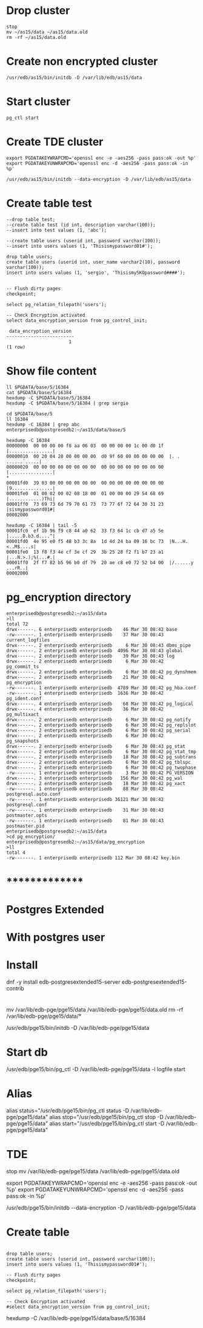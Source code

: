 

# Drop cluster
```
stop
mv ~/as15/data ~/as15/data.old
rm -rf ~/as15/data.old
```
# Create non encrypted cluster
```
/usr/edb/as15/bin/initdb -D /var/lib/edb/as15/data 
```

# Start cluster
```
pg_ctl start
```

# Create TDE cluster
```
export PGDATAKEYWRAPCMD='openssl enc -e -aes256 -pass pass:ok -out %p'
export PGDATAKEYUNWRAPCMD='openssl enc -d -aes256 -pass pass:ok -in %p'

/usr/edb/as15/bin/initdb --data-encryption -D /var/lib/edb/as15/data 
```

# Create table test
```
--drop table test;
--create table test (id int, description varchar(100));
--insert into test values (1, 'abc');

--create table users (userid int, password varchar(100));
--insert into users values (1, 'Thisismypassword01#');

drop table users;
create table users (userid int, user_name varchar2(10), password varchar(100));
insert into users values (1, 'sergio', 'ThisismySKOpassword####');


-- Flush dirty pages
checkpoint;

select pg_relation_filepath('users');

-- Check Encryption activated
select data_encryption_version from pg_control_init;

 data_encryption_version
-------------------------
                       1
(1 row)
```

# Show file content
```
ll $PGDATA/base/5/16384
cat $PGDATA/base/5/16384
hexdump -C $PGDATA/base/5/16384
hexdump -C $PGDATA/base/5/16384 | grep sergio

cd $PGDATA/base/5
ll 16384
hexdump -C 16384 | grep abc
enterprisedb@postgresedb2:~/as15/data/base/5

hexdump -C 16384
00000000  00 00 00 00 f8 aa 06 03  00 00 00 00 1c 00 d0 1f  |................|
00000010  00 20 04 20 00 00 00 00  d0 9f 60 00 00 00 00 00  |. . ......`.....|
00000020  00 00 00 00 00 00 00 00  00 00 00 00 00 00 00 00  |................|
*
00001fd0  39 03 00 00 00 00 00 00  00 00 00 00 00 00 00 00  |9...............|
00001fe0  01 00 02 00 02 08 18 00  01 00 00 00 29 54 68 69  |............)Thi|
00001ff0  73 69 73 6d 79 70 61 73  73 77 6f 72 64 30 31 23  |sismypassword01#|
00002000

hexdump -C 16384 | tail -5
00001fc0  ef 1b 96 f9 c8 44 a0 62  33 f3 64 1c cb d7 a5 5e  |.....D.b3.d....^|
00001fd0  4e 95 e0 f5 48 b3 3c 8a  1d 4d 24 ba 09 16 bc 73  |N...H.<..M$....s|
00001fe0  13 f8 f3 4e cf 3e cf 29  3b 25 28 f2 f1 b7 23 a1  |...N.>.);%(...#.|
00001ff0  2f f7 82 b5 96 b0 df 79  20 ae c8 e0 72 52 b4 00  |/......y ...rR..|
00002000
```

# pg_encryption directory
```
enterprisedb@postgresedb2:~/as15/data
>ll
total 72
drwx------. 6 enterprisedb enterprisedb    46 Mar 30 08:42 base
-rw-------. 1 enterprisedb enterprisedb    37 Mar 30 08:43 current_logfiles
drwx------. 2 enterprisedb enterprisedb     6 Mar 30 08:43 dbms_pipe
drwx------. 2 enterprisedb enterprisedb  4096 Mar 30 08:43 global
drwx------. 2 enterprisedb enterprisedb    39 Mar 30 08:43 log
drwx------. 2 enterprisedb enterprisedb     6 Mar 30 08:42 pg_commit_ts
drwx------. 2 enterprisedb enterprisedb     6 Mar 30 08:42 pg_dynshmem
drwx------. 2 enterprisedb enterprisedb    21 Mar 30 08:42 pg_encryption
-rw-------. 1 enterprisedb enterprisedb  4789 Mar 30 08:42 pg_hba.conf
-rw-------. 1 enterprisedb enterprisedb  1636 Mar 30 08:42 pg_ident.conf
drwx------. 4 enterprisedb enterprisedb    68 Mar 30 08:42 pg_logical
drwx------. 4 enterprisedb enterprisedb    36 Mar 30 08:42 pg_multixact
drwx------. 2 enterprisedb enterprisedb     6 Mar 30 08:42 pg_notify
drwx------. 2 enterprisedb enterprisedb     6 Mar 30 08:42 pg_replslot
drwx------. 2 enterprisedb enterprisedb     6 Mar 30 08:42 pg_serial
drwx------. 2 enterprisedb enterprisedb     6 Mar 30 08:42 pg_snapshots
drwx------. 2 enterprisedb enterprisedb     6 Mar 30 08:43 pg_stat
drwx------. 2 enterprisedb enterprisedb     6 Mar 30 08:42 pg_stat_tmp
drwx------. 2 enterprisedb enterprisedb    18 Mar 30 08:42 pg_subtrans
drwx------. 2 enterprisedb enterprisedb     6 Mar 30 08:42 pg_tblspc
drwx------. 2 enterprisedb enterprisedb     6 Mar 30 08:42 pg_twophase
-rw-------. 1 enterprisedb enterprisedb     3 Mar 30 08:42 PG_VERSION
drwx------. 3 enterprisedb enterprisedb   156 Mar 30 08:42 pg_wal
drwx------. 2 enterprisedb enterprisedb    18 Mar 30 08:42 pg_xact
-rw-------. 1 enterprisedb enterprisedb    88 Mar 30 08:42 postgresql.auto.conf
-rw-------. 1 enterprisedb enterprisedb 36121 Mar 30 08:42 postgresql.conf
-rw-------. 1 enterprisedb enterprisedb    31 Mar 30 08:43 postmaster.opts
-rw-------. 1 enterprisedb enterprisedb    81 Mar 30 08:43 postmaster.pid
enterprisedb@postgresedb2:~/as15/data
>cd pg_encryption/
enterprisedb@postgresedb2:~/as15/data/pg_encryption
>ll
total 4
-rw-------. 1 enterprisedb enterprisedb 112 Mar 30 08:42 key.bin
```




# *************
# Postgres Extended
# With postgres user
# Install
dnf -y install edb-postgresextended15-server edb-postgresextended15-contrib

# 
mv /var/lib/edb-pge/pge15/data /var/lib/edb-pge/pge15/data.old
rm -rf /var/lib/edb-pge/pge15/data/*

/usr/edb/pge15/bin/initdb -D /var/lib/edb-pge/pge15/data

# Start db
/usr/edb/pge15/bin/pg_ctl -D /var/lib/edb-pge/pge15/data -l logfile start

# Alias
alias status="/usr/edb/pge15/bin/pg_ctl status -D /var/lib/edb-pge/pge15/data"
alias stop="/usr/edb/pge15/bin/pg_ctl stop -D /var/lib/edb-pge/pge15/data"
alias start="/usr/edb/pge15/bin/pg_ctl start -D /var/lib/edb-pge/pge15/data"

# TDE
stop
mv /var/lib/edb-pge/pge15/data /var/lib/edb-pge/pge15/data.old

export PGDATAKEYWRAPCMD='openssl enc -e -aes256 -pass pass:ok -out %p'
export PGDATAKEYUNWRAPCMD='openssl enc -d -aes256 -pass pass:ok -in %p'

/usr/edb/pge15/bin/initdb --data-encryption -D /var/lib/edb-pge/pge15/data

# Create table
```

drop table users;
create table users (userid int, password varchar(100));
insert into users values (1, 'Thisismypassword01#');

-- Flush dirty pages
checkpoint;

select pg_relation_filepath('users');

-- Check Encryption activated
#select data_encryption_version from pg_control_init;
```
hexdump -C /var/lib/edb-pge/pge15/data/base/5/16384
